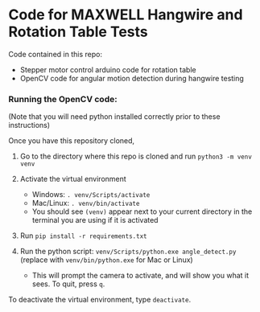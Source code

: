 # Code for MAXWELL Hangwire and Rotation Table Tests

Code contained in this repo:
- Stepper motor control arduino code for rotation table
- OpenCV code for angular motion detection during hangwire testing

### **Running the OpenCV code:**

(Note that you will need python installed correctly prior to these instructions)

Once you have this repository cloned,
1. Go to the directory where this repo is cloned and run `python3 -m venv venv`
2. Activate the virtual environment
    - Windows: `. venv/Scripts/activate`
    - Mac/Linux: `. venv/bin/activate`
    - You should see `(venv)` appear next to your current directory in the terminal you are using if it is activated

3. Run `pip install -r requirements.txt`
4. Run the python script: `venv/Scripts/python.exe angle_detect.py` (replace with `venv/bin/python.exe` for Mac or Linux)
    - This will prompt the camera to activate, and will show you what it sees. To quit, press `q`.


To deactivate the virtual environment, type `deactivate`.